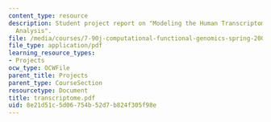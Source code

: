 ```yaml
---
content_type: resource
description: Student project report on "Modeling the Human Transcriptome using Factor
  Analysis".
file: /media/courses/7-90j-computational-functional-genomics-spring-2005/8e21d51c5d06754b52d7b824f305f98e_transcriptome.pdf
file_type: application/pdf
learning_resource_types:
- Projects
ocw_type: OCWFile
parent_title: Projects
parent_type: CourseSection
resourcetype: Document
title: transcriptome.pdf
uid: 8e21d51c-5d06-754b-52d7-b824f305f98e
---
```

